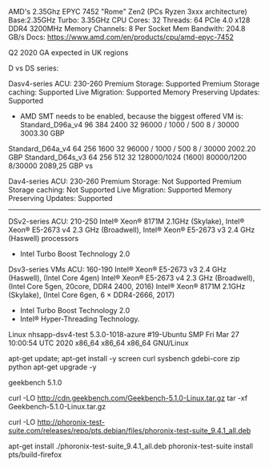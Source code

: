 
AMD's 2.35Ghz EPYC 7452 "Rome" Zen2 (PCs Ryzen 3xxx architecture)
  Base:2.35GHz
  Turbo: 3.35GHz
  CPU Cores: 32
  Threads: 64
  PCIe 4.0 x128
  DDR4 3200MHz
    Memory Channels:  8
    Per Socket Mem Bandwith: 204.8 GB/s
  Docs: <https://www.amd.com/en/products/cpu/amd-epyc-7452>

Q2 2020 GA expected in UK regions

D vs DS series:

Dasv4-series
ACU: 230-260
Premium Storage: Supported
Premium Storage caching: Supported
Live Migration: Supported
Memory Preserving Updates: Supported

- AMD SMT needs to be enabled, because the biggest offered VM is:
Standard_D96a_v4	96	384	2400	32	96000 / 1000 / 500	8 / 30000
3003.30 GBP

Standard_D64a_v4	64	256	1600	32	96000 / 1000 / 500	8 / 30000
2002.20 GBP
Standard_D64s_v3	64	256	512	32	128000/1024 (1600)	80000/1200	8/30000
2089,25 GBP
vs

Dav4-series
ACU: 230-260
Premium Storage: Not Supported
Premium Storage caching: Not Supported
Live Migration: Supported
Memory Preserving Updates: Supported

__________________________
DSv2-series
ACU: 210-250
Intel® Xeon® 8171M 2.1GHz (Skylake),
Intel® Xeon® E5-2673 v4 2.3 GHz (Broadwell),
Intel® Xeon® E5-2673 v3 2.4 GHz (Haswell) processors
- Intel Turbo Boost Technology 2.0

Dsv3-series VMs
ACU: 160-190
Intel® Xeon® E5-2673 v3 2.4 GHz (Haswell), (Intel Core 4gen)
Intel® Xeon® E5-2673 v4 2.3 GHz (Broadwell), (Intel Core 5gen, 20core, DDR4 2400, 2016)
Intel® Xeon® 8171M 2.1GHz (Skylake), (Intel Core 6gen, 6 × DDR4-2666, 2017)
- Intel Turbo Boost Technology 2.0
- Intel® Hyper-Threading Technology.


Linux nhsapp-dsv4-test 5.3.0-1018-azure #19-Ubuntu SMP Fri Mar 27 10:00:54 UTC 2020 x86_64 x86_64 x86_64 GNU/Linux

apt-get update; apt-get install -y screen curl sysbench gdebi-core zip python
apt-get upgrade -y

geekbench 5.1.0

curl -LO http://cdn.geekbench.com/Geekbench-5.1.0-Linux.tar.gz
tar -xf Geekbench-5.1.0-Linux.tar.gz

curl -LO http://phoronix-test-suite.com/releases/repo/pts.debian/files/phoronix-test-suite_9.4.1_all.deb

apt-get install ./phoronix-test-suite_9.4.1_all.deb
phoronix-test-suite install pts/build-firefox
